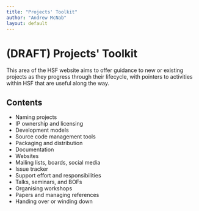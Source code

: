 ```yaml
---
title: "Projects' Toolkit"
author: "Andrew McNab"
layout: default
---
```


# (DRAFT) Projects' Toolkit

This area of the HSF website aims to offer guidance to new or existing projects as they progress through their lifecycle, with pointers to activities within HSF that are useful along the way.

## Contents

- Naming projects
- IP ownership and licensing
- Development models
- Source code management tools
- Packaging and distribution
- Documentation
- Websites
- Mailing lists, boards, social media
- Issue tracker
- Support effort and responsibilities
- Talks, seminars, and BOFs
- Organising workshops
- Papers and managing references
- Handing over or winding down
